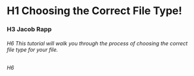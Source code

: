 # H1 Choosing the Correct File Type!
### H3 Jacob Rapp

###### H6 This tutorial will walk you through the process of choosing the correct file type for your file.

###### H6
